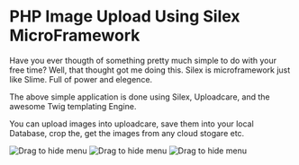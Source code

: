 # PHP Image Upload Using Silex MicroFramework
Have you ever thougth of something pretty much simple to do with your free time? Well, that thought got me doing this.
Silex is microframework just like Slime. Full of power and elegence.

The above simple application is done using Silex, Uploadcare, and the awesome Twig templating Engine.

You can upload images into uploadcare, save them into your local Database, crop the, get the images from any cloud stogare etc.

![](https://github.com/abel-masila/side-nav/blob/master/img/2.PNG "Drag to hide menu")
![](https://github.com/abel-masila/side-nav/blob/master/img/4.PNG "Drag to hide menu")
![](https://github.com/abel-masila/side-nav/blob/master/img/5.PNG "Drag to hide menu")
